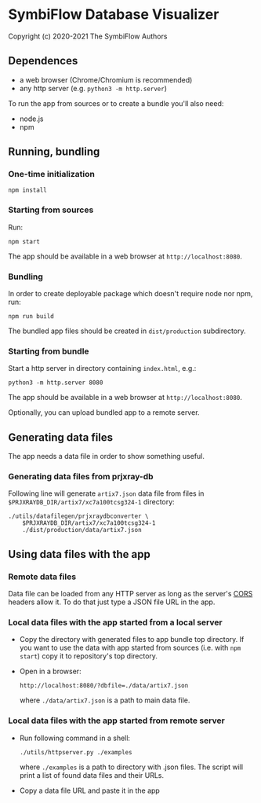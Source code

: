 # SymbiFlow Database Visualizer

Copyright (c) 2020-2021 The SymbiFlow Authors

## Dependences

* a web browser (Chrome/Chromium is recommended)
* any http server (e.g. `python3 -m http.server`)

To run the app from sources or to create a bundle you'll also need:

* node.js
* npm

## Running, bundling

### One-time initialization

```
npm install
```

### Starting from sources

Run:

```
npm start
```

The app should be available in a web browser at `http://localhost:8080`.

### Bundling

In order to create deployable package which doesn't require node nor npm, run:

```
npm run build
```

The bundled app files should be created in `dist/production` subdirectory.

### Starting from bundle

Start a http server in directory containing `index.html`, e.g.:

```
python3 -m http.server 8080
```

The app should be available in a web browser at `http://localhost:8080`.

Optionally, you can upload bundled app to a remote server.

## Generating data files

The app needs a data file in order to show something useful.

### Generating data files from prjxray-db

Following line will generate `artix7.json` data file from files in `$PRJXRAYDB_DIR/artix7/xc7a100tcsg324-1` directory:
```
./utils/datafilegen/prjxraydbconverter \
    $PRJXRAYDB_DIR/artix7/xc7a100tcsg324-1
    ./dist/production/data/artix7.json
```

## Using data files with the app

### Remote data files

Data file can be loaded from any HTTP server as long as the server's [CORS](https://en.wikipedia.org/wiki/Cross-origin_resource_sharing) headers allow it. To do that just type a JSON file URL in the app.

### Local data files with the app started from a local server

* Copy the directory with generated files to app bundle top directory. If you want to use the data with app started from sources (i.e. with `npm start`) copy it to repository's top directory.
* Open in a browser:

  ```
  http://localhost:8080/?dbfile=./data/artix7.json
  ```

  where `./data/artix7.json` is a path to main data file.

### Local data files with the app started from remote server

* Run following command in a shell:

  ```
  ./utils/httpserver.py ./examples
  ```

  where `./examples` is a path to directory with .json files. The script will print a list of found data files and their URLs.

* Copy a data file URL and paste it in the app

